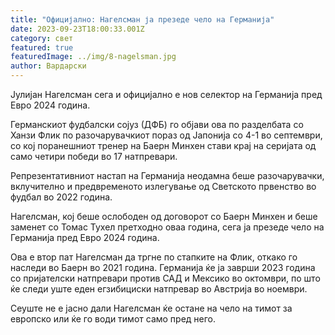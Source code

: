 ```yaml
---
title: "Официјално: Нагелсман ја презеде чело на Германија"
date: 2023-09-23T18:00:33.001Z
category: свет
featured: true
featuredImage: ../img/8-nagelsman.jpg
author: Вардарски
---
```

Јулијан Нагелсман сега и официјално е нов селектор на Германија пред Евро 2024 година.

Германскиот фудбалски сојуз (ДФБ) го објави ова по разделбата со Ханзи Флик по разочарувачкиот пораз од Јапонија со 4-1 во септември, со кој поранешниот тренер на Баерн Минхен стави крај на серијата од само четири победи во 17 натпревари.

Репрезентативниот настап на Германија неодамна беше разочарувачки, вклучително и предвременото излегување од Светското првенство во фудбал во 2022 година.

Нагелсман, кој беше ослободен од договорот со Баерн Минхен и беше заменет со Томас Тухел претходно оваа година, сега ја презеде чело на Германија пред Евро 2024 година.

Ова е втор пат Нагелсман да тргне по стапките на Флик, откако го наследи во Баерн во 2021 година. Германија ќе ја заврши 2023 година со пријателски натпревари против САД и Мексико во октомври, по што ќе следи уште еден егзибициски натпревар во Австрија во ноември.

Сеуште не е јасно дали Нагелсман ќе остане на чело на тимот за европско или ќе го води тимот само пред него.